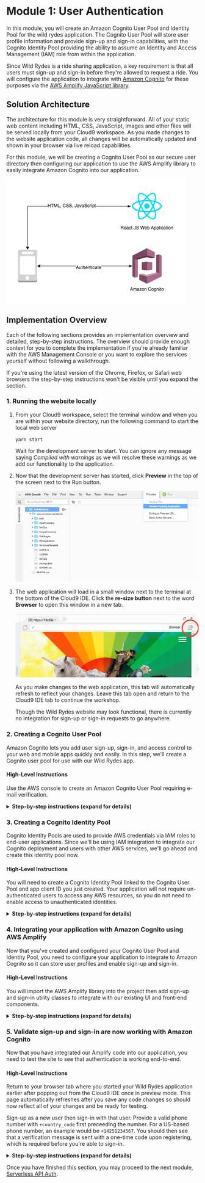 # Module 1: User Authentication

In this module, you will create an Amazon Cognito User Pool and Identity Pool for the wild rydes application.
The Cognito User Pool will store user profile information and provide sign-up and sign-in capabilities, with the Cognito Identity Pool providing the ability to assume an Identity and Access Management (IAM) role from within the application.

Since Wild Rydes is a ride sharing application, a key requirement is that all users must sign-up and sign-in before they're allowed to request a ride. You will configure the application to integrate with [Amazon Cognito](https://aws.amazon.com/cognito/) for these purposes via the [AWS Amplify JavaScript library](https://aws-amplify.github.io/).

## Solution Architecture

The architecture for this module is very straightforward. All of your static web content including HTML, CSS, JavaScript, images and other files will be served locally from your Cloud9 workspace. As you made changes to the website application code, all changes will be automatically updated and shown in your browser via live reload capabilities.

For this module, we will be creating a Cognito User Pool as our secure user directory then configuring our application to use the AWS Amplify library to easily integrate Amazon Cognito into our application.

![Website architecture](../images/wildrydes-module1-architecture.png)

## Implementation Overview

Each of the following sections provides an implementation overview and detailed, step-by-step instructions. The overview should provide enough context for you to complete the implementation if you're already familiar with the AWS Management Console or you want to explore the services yourself without following a walkthrough.

If you're using the latest version of the Chrome, Firefox, or Safari web browsers the step-by-step instructions won't be visible until you expand the section.

### 1. Running the website locally

1. From your Cloud9 workspace, select the terminal window and when you are within your website directory, run the following command to start the local web server 

    ```console
    yarn start
    ```

    Wait for the development server to start. You can ignore any message saying *Compiled with warnings* as we will resolve these warnings as we add our functionality to the application.


2. Now that the development server has started, click **Preview** in the top of the screen next to the Run button.

    ![Cloud9 Preview](../images/cloud9-local-preview.png)  

3. The web application will load in a small window next to the terminal at the bottom of the Cloud9 IDE. Click the **re-size button** next to the word **Browser** to open this window in a new tab.

    ![Cloud9 Preview Re-size](../images/cloud9-resize-live-preview.png)   

   As you make changes to the web application, this tab will automatically refresh to reflect your changes. Leave this tab open and return to the Cloud9 IDE tab to continue the workshop.

   Though the Wild Rydes website may look functional, there is currently no integration for sign-up or sign-in requests to go anywhere.

### 2. Creating a Cognito User Pool

Amazon Cognito lets you add user sign-up, sign-in, and access control to your web and mobile apps quickly and easily. In this step, we'll create a Cognito user pool for use with our Wild Rydes app.

#### High-Level Instructions

Use the AWS console to create an Amazon Cognito User Pool requiring e-mail verification.

<details>
<summary><strong>Step-by-step instructions (expand for details)</strong></summary><p>

1. In the AWS Management Console choose **Services** then select **Cognito** under Security, Identity, and Compliance.

2. Choose your desired **Region** in top-right of the console if not already chosen.

3. Choose **Manage User Pools**.

4. Choose **Create a User Pool** in the top right of the console.

5. Provide a name for your user pool such as `WildRydes`.

6. Choose **Step through settings** to configure our user pool options.

	![User Pool Setup Step 1](../images/cognito-userpool-setup-step1.png)

7. Leave **Username** selected, but additionally select *Also allow sign in with verified email address* and *Also allow sign in with verified phone number*.

8. Leave all other attribute defaults as-is.

9. Choose **Next**.

	![User Pool Setup Step 2](../images/cognito-userpool-setup-step2.png)

10. Leave password policies and user sign up settings set to default settings and choose **Next**.

	![User Pool Setup Step 3](../images/cognito-userpool-setup-step3.png)

11. Leave MFA set to Off for this workshop.

12. Leave the default setting selected of requiring e-mail verification.

13. Choose **Save changes**.

	![User Pool Setup Step 4](../images/cognito-userpool-setup-step4.png)

14. Leave all message defaults as-is and choose **Next step**.

15. Skip adding any tags and click **Next step**.

16. Choose **No** to not remember your user's devices then click **Next step**.

	![User Pool Setup Step 5](../images/cognito-userpool-setup-step5.png)

17. Choose **Add an app client**.

18. Input `wildrydes-web-app` as the app client name.

19. **Uncheck** `Generate client secret`. Client secrets are used for server-side applications authentication and are not needed for JavaScript applications.

20. Choose **Create app client**.

21. Choose **Next step**.

	![User Pool Setup Step 6](../images/cognito-userpool-setup-step6.png)

22. Leave all Lambda trigger settings set to **none**. These trigger settings allow you to extend the out-of-the-box sign-up and sign-in flows with your own custom logic, but we will not be using this feature in this workshop.

23. Choose **Next step**.

24. Review summary of all provided settings for accuracy then choose **Create pool**.

25. Within Cloud9, click the **+** symbol and choose to create **New File**. You will use this new blank editor tab as a scratchpad for various resource names and variables.

	![Cloud9 Create Scratchpad Tab](../images/cloud9-createscratchpadtab.png)

26. Back in the AWS Cognito console, copy your new **User Pool Id** into the scratchpad tab.

27. Choose **App clients** heading under **General settings** within the Cognito navigation panel.

28. Copy the **App client ID** over to your scrathpad. You will be using both of these values later on.

</p></details>

### 3. Creating a Cognito Identity Pool

Cognito Identity Pools are used to provide AWS credentials via IAM roles to end-user applications. Since we'll be using IAM integration to integrate our Cognito deployment and users with other AWS services, we'll go ahead and create this identity pool now.

#### High-Level Instructions

You will need to create a Cognito Identity Pool linked to the Cognito User Pool and app client ID you just created. Your application will not require un-authenticated users to access any AWS resources, so you do not need to enable access to unauthenticated identities. 

<details>
<summary><strong>Step-by-step instructions (expand for details)</strong></summary><p>

1. In the Cognito console, choose **Federated Identities** in the header bar to switch to the console for Cognito Federated Identities.

1. Choose **Create new Identity pool**.

1. Input `wildrydes_identity_pool` as the Identity pool name.

1. Under Authentication providers, within the Cognito tab, input the User Pool ID and App client Id you copied previously to the scratchpad tab.

	![Identity Pool Setup Step 1](../images/cognito-identitypool-setup-step1.png)

1. Choose **Create Pool**.

1. Choose **Allow** to allow Cognito Identity Pools to setup IAM roles for your application's users. Permissions and settings of these roles can be customized later.

1. Copy/paste the **Identity Pool ID**, highlighted in red within the code sample in the Get AWS Credentials section, into your Cloud9 scatchpad editor tab. Make sure not to copy the quotation marks!

	![Copy Identity Pool Id to Cloud9 scratchpad](../images/cognito-identitypool-copyId.png)

</p></details>

### 4. Integrating your application with Amazon Cognito using AWS Amplify

Now that you've created and configured your Cognito User Pool and Identity Pool, you need to configure your application to integrate to Amazon Cognito so it can store user profiles and enable sign-up and sign-in.

#### High-Level Instructions

You will import the AWS Amplify library into the project then add sign-up and sign-in utility classes to integrate with our existing UI and front-end components.

<details>
<summary><strong>Step-by-step instructions (expand for details)</strong></summary><p>

1. Before using any AWS Amplify modules, we first need to configure Amplify to use our newly created Cognito resources by updating `/website/src/amplify-config.js`.

1. After opening this file in your Cloud9 IDE editor, find an replace the following parameters with values from your previous scratchpad:
	- `identityPoolId`
	- `region`
	- `userPoolId`
	- `userPoolWebClientId`

1. Be sure to **save your changes** to the config file so your new Amplify  settings take effect. Any unsaved changes to a file are indicated by a dot icon in the tab of the editor so if you see a gray dot next to the file name, you may have forgotten to save.

1. Next, edit the `website/src/index.js` file to add the following lines to the **top of the file (but below all the other imports)** to configure Amplify then save your changes:

	```
	import Amplify from 'aws-amplify';
	import awsConfig from './amplify-config';
	
	Amplify.configure(awsConfig);
	```

1. Next, we need to ensure our application evaluates the user's authenticated state. In the same `/website/src/index.js` file, find and replace the **isAuthenticated method** with the code below to use our Amplify library's built-in user session to check this status.

	```
	const isAuthenticated = () => Amplify.Auth.user !== null;
	```

1. Now that we've imported the Amplify and configured the Amplify library, we need to update our application's code to sign-up users using Amplify and Cognito User Pools by finding and replacing the following methods within the `/website/src/auth/SignUp.js` file with the code below then save your changes.

	```
	async onSubmitForm(e) {
	e.preventDefault();
	try {
	    const params = {
	        username: this.state.email.replace(/[@.]/g, '|'),
	        password: this.state.password,
	        attributes: {
	        email: this.state.email,
	        phone_number: this.state.phone
	        },
	        validationData: []
	    };
	    const data = await Auth.signUp(params);
	    console.log(data);
	    this.setState({ stage: 1 });
	} catch (err) {
	    if (err.message === "User already exists") {
	        // Setting state to allow user to proceed to enter verification code
	        this.setState({ stage: 1 });
	    } else {
	        if (err.message.indexOf("phone number format") >= 0) {err.message = "Invalid phone number format. Must include country code. Example: +14252345678"}
	        alert(err.message);
	        console.error("Exception from Auth.signUp: ", err);
	        this.setState({ stage: 0, email: '', password: '', confirm: '' });
	    }
	}
	}
	
	async onSubmitVerification(e) {
	    e.preventDefault();
	    try {
	    const data = await Auth.confirmSignUp(
	        this.state.email.replace(/[@.]/g, '|'),
	        this.state.code
	    );
	    console.log(data);
	    // Go to the sign in page
	    this.props.history.replace('/signin');
	    } catch (err) {
	    alert(err.message);
	    console.error("Exception from Auth.confirmSignUp: ", err);
	    }
	}
	```

1. You additionally need to integrate the sign-in capability to use AWS Amplify and Cognito by finding and replacing the following methods within the `/website/src/auth/SignIn.js` file with the code below then save your changes.

    ```
    async onSubmitForm(e) {
        e.preventDefault();
        try {
            const userObject = await Auth.signIn(
                this.state.email.replace(/[@.]/g, '|'),
                this.state.password
            );
            console.log('userObject', userObject);
            if (userObject.challengeName) {
            // Auth challenges are pending prior to token issuance
            this.setState({ userObject, stage: 1 });
            } else {
            // No remaining auth challenges need to be satisfied
            const session = await Auth.currentSession();
            // console.log('Cognito User Access Token:', session.getAccessToken().getJwtToken());
            console.log('Cognito User Identity Token:', session.getIdToken().getJwtToken());
            // console.log('Cognito User Refresh Token', session.getRefreshToken().getToken());
            this.setState({ stage: 0, email: '', password: '', code: '' });
            this.props.history.replace('/app');
            }
        } catch (err) {
            alert(err.message);
            console.error('Auth.signIn(): ', err);
        }
    }

    async onSubmitVerification(e) {
        e.preventDefault();
        try {
            const data = await Auth.confirmSignIn(
                this.state.userObject,
                this.state.code
            );
            console.log('Cognito User Data:', data);
            const session = await Auth.currentSession();
            // console.log('Cognito User Access Token:', session.getAccessToken().getJwtToken());
            console.log('Cognito User Identity Token:', session.getIdToken().getJwtToken());
            // console.log('Cognito User Refresh Token', session.getRefreshToken().getToken());
            this.setState({ stage: 0, email: '', password: '', code: '' });
            this.props.history.replace('/app');
        } catch (err) {
            alert(err.message);
            console.error('Auth.confirmSignIn(): ', err);
        }
    }
    ```

</p></details>

### 5. Validate sign-up and sign-in are now working with Amazon Cognito

Now that you have integrated our Amplify code into our application, you need to test the site to see that authentication is working end-to-end.

#### High-Level Instructions

Return to your browser tab where you started your Wild Rydes application earlier after popping out from the Cloud9 IDE once in preview mode. This page automatically refreshes after you save any code changes so should now reflect all of your changes and be ready for testing.

Sign-up as a new user then sign-in with that user. Provide a valid phone number with `+country_code` first preceeding the number. For a US-based phone number, an example would be `+14251234567`. You should then see that a verification message is sent with a one-time code upon registering, which is required before you're able to sign-in.

<details>
<summary><strong>Step-by-step instructions (expand for details)</strong></summary><p>

1. Visit `/register` path of your Cloud9's website to go to the registration page.

1. Input your e-mail address, phone number with `+country_code` first preceeding the number, as well as your password twice. For a US-based phone number, an example would be `+14251234567`.

1. Choose **Let's Ryde** to submit registration.

1. On the verify e-mail screen, enter the one-time code sent to your e-mail address provided then choose **Verify**.

1. Assuming no errors were encountered, you will be redirected to the Sign-in screen. Now, re-enter the same e-mail address and password you chose at registration.

1. **If prompted for an MFA code**, check your phone entered previously for an SMS message. Enter your **SMS MFA code** at the verification code prompt then choose **Verify**. If not prompted for an MFA code, skip this step.

1. If the page then loads a map, sign-in was successful and you have successfully integrated Cognito for app authentication. 

</p></details>

Once you have finished this section, you may proceed to the next module, [Serverless API Auth](../2_ServerlessAPI).


